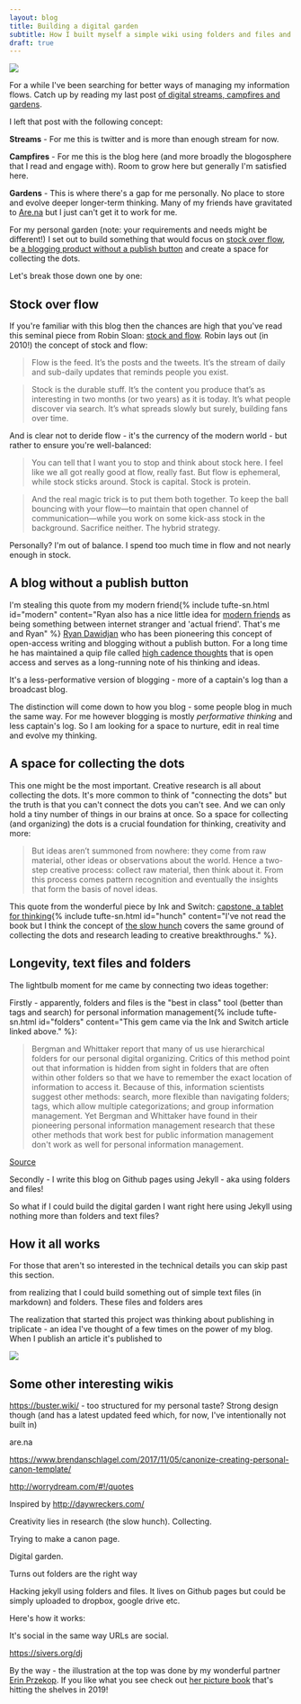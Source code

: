 ```yaml
---
layout: blog
title: Building a digital garden
subtitle: How I built myself a simple wiki using folders and files and published via Jekyll
draft: true
---
```


![](/images/digital-garden-cleaned.jpg)

For a while I've been searching for better ways of managing my information flows. Catch up by reading my last post [of digital streams, campfires and gardens](https://tomcritchlow.com/2018/10/10/of-gardens-and-wikis/).

I left that post with the following concept:

**Streams** - For me this is twitter and is more than enough stream for now.

**Campfires** - For me this is the blog here (and more broadly the blogosphere that I read and engage with). Room to grow here but generally I'm satisfied here.

**Gardens** - This is where there's a gap for me personally. No place to store and evolve deeper longer-term thinking. Many of my friends have gravitated to [Are.na](https://are.na) but I just can't get it to work for me.

For my personal garden (note: your requirements and needs might be different!) I set out to build something that would focus on [stock over flow](http://snarkmarket.com/2010/4890), be [a blogging product without a publish button](https://twitter.com/ryandawidjan/status/1077641141221249031) and create a space for collecting the dots.

Let's break those down one by one:

## Stock over flow

If you're familiar with this blog then the chances are high that you've read this seminal piece from Robin Sloan: [stock and flow](http://snarkmarket.com/2010/4890). Robin lays out (in 2010!) the concept of stock and flow:

> Flow is the feed. It’s the posts and the tweets. It’s the stream of daily and sub-daily updates that reminds people you exist.

> Stock is the durable stuff. It’s the content you produce that’s as interesting in two months (or two years) as it is today. It’s what people discover via search. It’s what spreads slowly but surely, building fans over time.

And is clear not to deride flow - it's the currency of the modern world - but rather to ensure you're well-balanced:

> You can tell that I want you to stop and think about stock here. I feel like we all got really good at flow, really fast. But flow is ephemeral, while stock sticks around. Stock is capital. Stock is protein.

> And the real magic trick is to put them both together. To keep the ball bouncing with your flow—to maintain that open channel of communication—while you work on some kick-ass stock in the background. Sacrifice neither. The hybrid strategy.

Personally? I'm out of balance. I spend too much time in flow and not nearly enough in stock.

## A blog without a publish button

I'm stealing this quote from my modern friend{% include tufte-sn.html id="modern" content="Ryan also has a nice little idea for <a href='https://medium.com/@ryandawidjan/modern-friends-e9ca5b6f855a'>modern friends</a> as being something between internet stranger and 'actual friend'. That's me and Ryan" %} <a href="https://twitter.com/ryandawidjan">Ryan Dawidjan</a> who has been pioneering this concept of open-access writing and blogging without a publish button. For a long time he has maintained a quip file called [high cadence thoughts](https://quip.com/jgBUALiGBjwp) that is open access and serves as a long-running note of his thinking and ideas.

It's a less-performative version of blogging - more of a captain's log than a broadcast blog.

The distinction will come down to how you blog - some people blog in much the same way. For me however blogging is mostly *performative thinking* and less captain's log. So I am looking for a space to nurture, edit in real time and evolve my thinking.

## A space for collecting the dots

This one might be the most important. Creative research is all about collecting the dots. It's more common to think of "connecting the dots" but the truth is that you can't connect the dots you can't see. And we can only hold a tiny number of things in our brains at once. So a space for collecting (and organizing) the dots is a crucial foundation for thinking, creativity and more:

>But ideas aren’t summoned from nowhere: they come from raw material, other ideas or observations about the world. Hence a two-step creative process: collect raw material, then think about it. From this process comes pattern recognition and eventually the insights that form the basis of novel ideas.

This quote from the wonderful piece by Ink and Switch: [capstone, a tablet for thinking](https://www.inkandswitch.com/capstone-manuscript.html){% include tufte-sn.html id="hunch" content="I've not read the book but I think the concept of <a href='https://www.youtube.com/watch?v=0af00UcTO-c'>the slow hunch</a> covers the same ground of collecting the dots and research leading to creative breakthroughs." %}.

## Longevity, text files and folders

The lightbulb moment for me came by connecting two ideas together:

Firstly - apparently, folders and files is the "best in class" tool (better than tags and search) for personal information management{% include tufte-sn.html id="folders" content="This gem came via the Ink and Switch article linked above." %}:

>Bergman and Whittaker report that many of us use hierarchical folders for our personal digital organizing. Critics of this method point out that information is hidden from sight in folders that are often within other folders so that we have to remember the exact location of information to access it. Because of this, information scientists suggest other methods: search, more flexible than navigating folders; tags, which allow multiple categorizations; and group information management. Yet Bergman and Whittaker have found in their pioneering personal information management research that these other methods that work best for public information management don't work as well for personal information management.

[Source](https://mitpress.mit.edu/books/science-managing-our-digital-stuff)

Secondly - I write this blog on Github pages using Jekyll - aka using folders and files!

So what if I could build the digital garden I want right here using Jekyll using nothing more than folders and text files?


## How it all works

For those that aren't so interested in the technical details you can skip past this section.



 from realizing that I could build something out of simple text files (in markdown) and folders. These files and folders ares

The realization that started this project was thinking about publishing in triplicate - an idea I've thought of a few times on the power of my blog. When I publish an article it's published to 

![](/images/wiki-folders.png)








## Some other interesting wikis

https://buster.wiki/ - too structured for my personal taste? Strong design though (and has a latest updated feed which, for now, I've intentionally not built in)

are.na

https://www.brendanschlagel.com/2017/11/05/canonize-creating-personal-canon-template/

http://worrydream.com/#!/quotes

Inspired by http://daywreckers.com/



Creativity lies in research (the slow hunch). Collecting.

Trying to make a canon page.

Digital garden.

Turns out folders are the right way 

Hacking jekyll using folders and files. It lives on Github pages but could be simply uploaded to dropbox, google drive etc.

Here's how it works:

It's social in the same way URLs are social.

https://sivers.org/dj


By the way - the illustration at the top was done by my wonderful partner [Erin Przekop](http://erinprz.com). If you like what you see check out [her picture book](http://erinprz.com/journey/) that's hitting the shelves in 2019!


